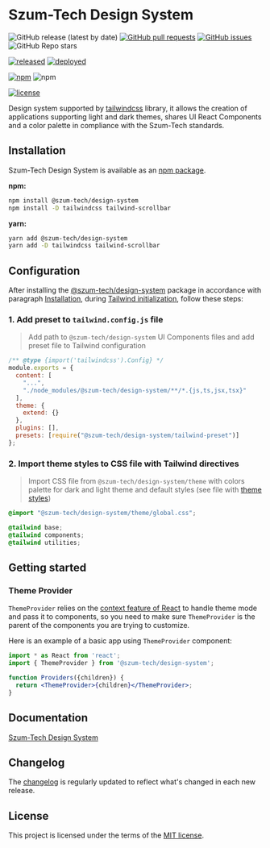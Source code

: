 # Szum-Tech Design System

![GitHub release (latest by date)](https://img.shields.io/github/v/release/JanSzewczyk/design-system)
[![GitHub pull requests](https://img.shields.io/github/issues-pr/JanSzewczyk/design-system)](https://github.com/JanSzewczyk/design-system/pulls)
[![GitHub issues](https://img.shields.io/github/issues/JanSzewczyk/design-system)](https://github.com/JanSzewczyk/design-system/issues)
![GitHub Repo stars](https://img.shields.io/github/stars/JanSzewczyk/design-system?style=social)

[![released](https://github.com/JanSzewczyk/design-system/actions/workflows/publish.yml/badge.svg?branch=main)](https://github.com/JanSzewczyk/design-system/actions/workflows/publish.yml)
[![deployed](https://github.com/JanSzewczyk/design-system/actions/workflows/gh-deploy.yml/badge.svg?branch=main)](https://github.com/JanSzewczyk/design-system/actions/workflows/gh-deploy.yml)

[![npm](https://img.shields.io/npm/v/@szum-tech/design-system)](https://www.npmjs.com/package/@szum-tech/design-system)
![npm](https://img.shields.io/npm/dm/@szum-tech/design-system)

[![license](https://img.shields.io/badge/license-MIT-blue.svg)](https://github.com/JanSzewczyk/design-system/blob/main/LICENSE)

Design system supported by [tailwindcss](https://tailwindcss.com/) library, it allows the creation of applications supporting light and dark themes, shares UI React Components and a color palette in compliance with the Szum-Tech standards.

## Installation

Szum-Tech Design System is available as an [npm package](https://www.npmjs.com/package/@szum-tech/design-system).

**npm:**

```sh
npm install @szum-tech/design-system
npm install -D tailwindcss tailwind-scrollbar 
```

**yarn:**

```sh
yarn add @szum-tech/design-system
yarn add -D tailwindcss tailwind-scrollbar
```

## Configuration 

After installing the [@szum-tech/design-system](https://www.npmjs.com/package/@szum-tech/design-system) package in accordance with paragraph [Installation](#Installation), during [Tailwind initialization](https://tailwindcss.com/docs/installation), follow these steps:

### 1. Add preset to `tailwind.config.js` file

> Add path to `@szum-tech/design-system` UI Components files and add preset file to Tailwind configuration

```js
/** @type {import('tailwindcss').Config} */
module.exports = {
  content: [
    "...",
    "./node_modules/@szum-tech/design-system/**/*.{js,ts,jsx,tsx}"
  ],
  theme: {
    extend: {}
  },
  plugins: [],
  presets: [require("@szum-tech/design-system/tailwind-preset")]
};
```

### 2. Import theme styles to CSS file with Tailwind directives 

> Import CSS file from `@szum-tech/design-system/theme` with colors palette for dark and light theme and default styles (see file with [theme styles](https://github.com/JanSzewczyk/design-system/blob/main/src/theme/global.css))

```css
@import "@szum-tech/design-system/theme/global.css";

@tailwind base;
@tailwind components;
@tailwind utilities;
```

## Getting started

### Theme Provider 

`ThemeProvider` relies on the [context feature of React](https://reactjs.org/docs/context.html) to handle theme mode and pass it to components, so you need to make sure `ThemeProvider` is the parent of the components you are trying to customize.

Here is an example of a basic app using `ThemeProvider` component:

```jsx
import * as React from 'react';
import { ThemeProvider } from '@szum-tech/design-system';

function Providers({children}) {
  return <ThemeProvider>{children}</ThemeProvider>;
}
```

## Documentation 

[Szum-Tech Design System](https://janszewczyk.github.io/design-system)

## Changelog

The [changelog](https://github.com/JanSzewczyk/design-system/blob/main/CHANGELOG.md) is regularly updated to reflect what's changed in each new release.

## License

This project is licensed under the terms of the
[MIT license](https://github.com/JanSzewczyk/design-system/blob/main/LICENSE).
